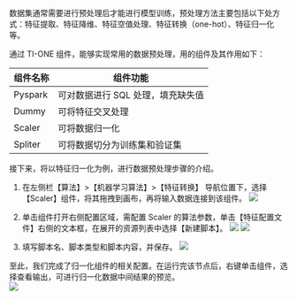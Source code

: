 数据集通常需要进行预处理后才能进行模型训练，预处理方法主要包括以下处方式：特征提取、特征降维、特征空值处理、特征转换（one-hot）、特征归一化等。

通过 TI-ONE 组件，能够实现常用的数据预处理，用的组件及其作用如下：

| 组件名称 | 组件功能                        |
| -------- | ------------------------------- |
| Pyspark  | 可对数据进行 SQL 处理，填充缺失值 |
| Dummy    | 可将特征交叉处理                |
| Scaler   | 可将数据归一化                  |
| Spliter  | 可将数据切分为训练集和验证集    |

接下来，将以特征归一化为例，进行数据预处理步骤的介绍。

1. 在左侧栏【算法】>【机器学习算法】>【特征转换】 导航位置下，选择【Scaler】组件，将其拖拽到画布，再将输入数据连接到该组件。
![](https://main.qcloudimg.com/raw/a6fbfb50573a78b82c4d12b2babddf14.png)

2. 单击组件打开右侧配置区域，需配置 Scaler 的算法参数，单击【特征配置文件】右侧的文本框，在展开的资源列表中选择【新建脚本】。
![](https://main.qcloudimg.com/raw/11a11b16e72040d8bda0877c35e1c540.png)
![](https://main.qcloudimg.com/raw/ff1a449de0bbb2baef23715dcb667c1a.png)

3. 填写脚本名、脚本类型和脚本内容，并保存。
![](https://main.qcloudimg.com/raw/535454e6a7c4164900bc357597e7adb4.png)

至此，我们完成了归一化组件的相关配置。在运行完该节点后，右键单击组件，选择查看输出，可进行归一化数据中间结果的预览。   
![](https://main.qcloudimg.com/raw/3ed412999f811f26f99d02b22f54285e.png)
